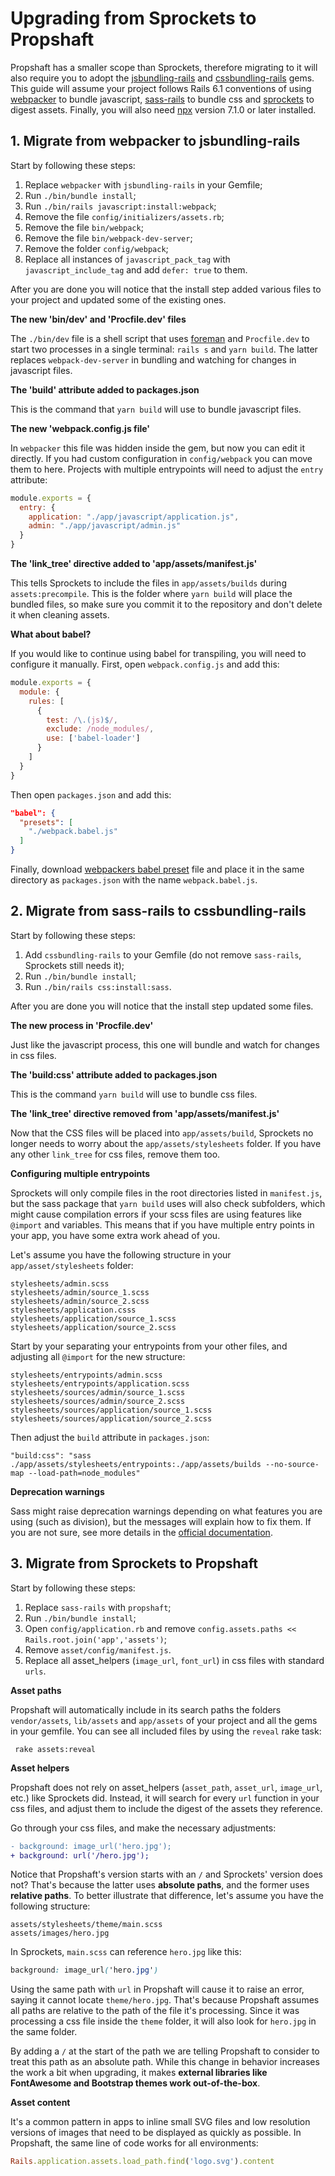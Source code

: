 # Upgrading from Sprockets to Propshaft

Propshaft has a smaller scope than Sprockets, therefore migrating to it will also require you to adopt the [jsbundling-rails](https://github.com/rails/jsbundling-rails) and [cssbundling-rails](https://github.com/rails/cssbundling-rails) gems. This guide will assume your project follows Rails 6.1 conventions of using [webpacker](https://github.com/rails/webpacker) to bundle javascript, [sass-rails](https://github.com/rails/sass-rails) to bundle css and [sprockets](https://github.com/rails/sprockets) to digest assets. Finally, you will also need [npx](https://docs.npmjs.com/cli/v7/commands/npx) version 7.1.0 or later installed.

## 1. Migrate from webpacker to jsbundling-rails

Start by following these steps:

1. Replace `webpacker` with `jsbundling-rails` in your Gemfile;
2. Run `./bin/bundle install`;
3. Run `./bin/rails javascript:install:webpack`;
4. Remove the file `config/initializers/assets.rb`;
5. Remove the file `bin/webpack`;
5. Remove the file `bin/webpack-dev-server`;
6. Remove the folder `config/webpack`;
7. Replace all instances of `javascript_pack_tag` with `javascript_include_tag` and add `defer: true` to them.

After you are done you will notice that the install step added various files to your project and updated some of the existing ones.

**The new 'bin/dev' and 'Procfile.dev' files**

The `./bin/dev` file is a shell script that uses [foreman](https://github.com/ddollar/foreman) and `Procfile.dev` to start two processes in a single terminal: `rails s` and `yarn build`. The latter replaces `webpack-dev-server` in bundling and watching for changes in javascript files.

**The 'build' attribute added to packages.json**

This is the command that `yarn build` will use to bundle javascript files.

**The new 'webpack.config.js file'**

In `webpacker` this file was hidden inside the gem, but now you can edit it directly. If you had custom configuration in `config/webpack` you can move them to here. Projects with multiple entrypoints will need to adjust the `entry` attribute:

```js
module.exports = {
  entry: {
    application: "./app/javascript/application.js",
    admin: "./app/javascript/admin.js"
  }
}
```

**The 'link_tree' directive added to 'app/assets/manifest.js'**

This tells Sprockets to include the files in `app/assets/builds` during `assets:precompile`. This is the folder where `yarn build` will place the bundled files, so make sure you commit it to the repository and don't delete it when cleaning assets. 

**What about babel?**

If you would like to continue using babel for transpiling, you will need to configure it manually. First, open `webpack.config.js` and add this:

```js
module.exports = {
  module: {
    rules: [
      {
        test: /\.(js)$/,
        exclude: /node_modules/,
        use: ['babel-loader']
      }
    ]
  }
}
```

Then open `packages.json` and add this:
```json
"babel": {
  "presets": [
    "./webpack.babel.js"
  ]
}
```

Finally, download [webpackers babel preset](https://github.com/rails/webpacker/blob/master/package/babel/preset.js) file and place it in the same directory as `packages.json` with the name `webpack.babel.js`.

## 2. Migrate from sass-rails to cssbundling-rails

Start by following these steps:

1. Add `cssbundling-rails` to your Gemfile (do not remove `sass-rails`, Sprockets still needs it);
2. Run `./bin/bundle install`;
3. Run `./bin/rails css:install:sass`.

After you are done you will notice that the install step updated some files.

**The new process in 'Procfile.dev'**

Just like the javascript process, this one will bundle and watch for changes in css files.

**The 'build:css' attribute added to packages.json**

This is the command `yarn build` will use to bundle css files.

**The 'link_tree' directive removed from 'app/assets/manifest.js'**

Now that the CSS files will be placed into `app/assets/build`, Sprockets no longer needs to worry about the `app/assets/stylesheets` folder. If you have any other `link_tree` for css files, remove them too.

**Configuring multiple entrypoints**

Sprockets will only compile files in the root directories listed in `manifest.js`, but the sass package that `yarn build` uses will also check subfolders, which might cause compilation errors if your scss files are using features like `@import` and variables. This means that if you have multiple entry points in your app, you have some extra work ahead of you. 

Let's assume you have the following structure in your `app/asset/stylesheets` folder:

```
stylesheets/admin.scss
stylesheets/admin/source_1.scss
stylesheets/admin/source_2.scss
stylesheets/application.csss
stylesheets/application/source_1.scss
stylesheets/application/source_2.scss
```

Start by your separating your entrypoints from your other files, and adjusting all `@import` for the new structure:

```
stylesheets/entrypoints/admin.scss
stylesheets/entrypoints/application.scss
stylesheets/sources/admin/source_1.scss
stylesheets/sources/admin/source_2.scss
stylesheets/sources/application/source_1.scss
stylesheets/sources/application/source_2.scss
```

Then adjust the `build` attribute in `packages.json`:
```
"build:css": "sass ./app/assets/stylesheets/entrypoints:./app/assets/builds --no-source-map --load-path=node_modules"
```

**Deprecation warnings**

Sass might raise deprecation warnings depending on what features you are using (such as division), but the messages will explain how to fix them. If you are not sure, see more details in the [official documentation](https://sass-lang.com/documentation/breaking-changes).

## 3. Migrate from Sprockets to Propshaft

Start by following these steps:

1. Replace `sass-rails` with `propshaft`;
2. Run `./bin/bundle install`;
3. Open `config/application.rb` and remove `config.assets.paths << Rails.root.join('app','assets')`;
4. Remove `asset/config/manifest.js`.
5. Replace all asset_helpers (`image_url`, `font_url`) in css files with standard `urls`.

**Asset paths**

Propshaft will automatically include in its search paths the folders `vendor/assets`, `lib/assets` and `app/assets` of your project and all the gems in your gemfile. You can see all included files by using the `reveal` rake task:
```
 rake assets:reveal
```

**Asset helpers**

Propshaft does not rely on asset_helpers (`asset_path`, `asset_url`, `image_url`, etc.) like Sprockets did. Instead, it will search for every `url` function in your css files, and adjust them to include the digest of the assets they reference.

Go through your css files, and make the necessary adjustments:
```diff
- background: image_url('hero.jpg');
+ background: url('/hero.jpg');
```

Notice that Propshaft's version starts with an `/` and Sprockets' version does not? That's because the latter uses **absolute paths**, and the former uses **relative paths**. To better illustrate that difference, let's assume you have the following structure:

```
assets/stylesheets/theme/main.scss
assets/images/hero.jpg
```

In Sprockets, `main.scss` can reference `hero.jpg` like this:
```css
background: image_url('hero.jpg')
```

Using the same path with `url` in Propshaft will cause it to raise an error, saying it cannot locate `theme/hero.jpg`. That's because Propshaft assumes all paths are relative to the path of the file it's processing. Since it was processing a css file inside the `theme` folder, it will also look for `hero.jpg` in the same folder.

By adding a `/` at the start of the path we are telling Propshaft to consider to treat this path as an absolute path. While this change in behavior increases the work a bit when upgrading, it makes **external libraries like FontAwesome and Bootstrap themes work out-of-the-box**.  

**Asset content**

It's a common pattern in apps to inline small SVG files and low resolution versions of images that need to be displayed as quickly as possible. In Propshaft, the same line of code works for all environments: 
```ruby
Rails.application.assets.load_path.find('logo.svg').content
```
